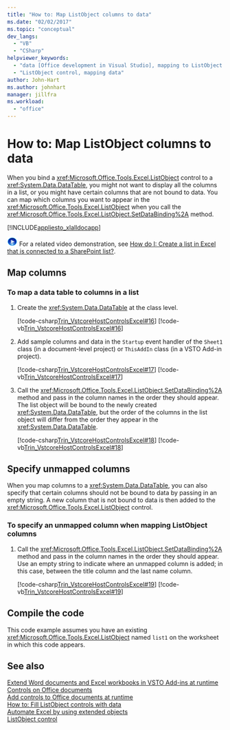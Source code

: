 ```yaml
---
title: "How to: Map ListObject columns to data"
ms.date: "02/02/2017"
ms.topic: "conceptual"
dev_langs: 
  - "VB"
  - "CSharp"
helpviewer_keywords: 
  - "data [Office development in Visual Studio], mapping to ListObject column"
  - "ListObject control, mapping data"
author: John-Hart
ms.author: johnhart
manager: jillfra
ms.workload: 
  - "office"
---
```

# How to: Map ListObject columns to data
  When you bind a <xref:Microsoft.Office.Tools.Excel.ListObject> control to a <xref:System.Data.DataTable>, you might not want to display all the columns in a list, or you might have certain columns that are not bound to data. You can map which columns you want to appear in the <xref:Microsoft.Office.Tools.Excel.ListObject> when you call the <xref:Microsoft.Office.Tools.Excel.ListObject.SetDataBinding%2A> method.  
  
 [!INCLUDE[appliesto_xlalldocapp](../vsto/includes/appliesto-xlalldocapp-md.md)]  
  
 ![link to video](../vsto/media/playvideo.gif "link to video") For a related video demonstration, see [How do I: Create a list in Excel that is connected to a SharePoint list?](http://go.microsoft.com/fwlink/?LinkID=130263).  
  
## Map columns  
  
### To map a data table to columns in a list  
  
1.  Create the <xref:System.Data.DataTable> at the class level.  
  
     [!code-csharp[Trin_VstcoreHostControlsExcel#16](../vsto/codesnippet/CSharp/Trin_VstcoreHostControlsExcelCS/Sheet3.cs#16)]
     [!code-vb[Trin_VstcoreHostControlsExcel#16](../vsto/codesnippet/VisualBasic/Trin_VstcoreHostControlsExcelVB/Sheet3.vb#16)]  
  
2.  Add sample columns and data in the `Startup` event handler of the `Sheet1` class (in a document-level project) or `ThisAddIn` class (in a VSTO Add-in project).  
  
     [!code-csharp[Trin_VstcoreHostControlsExcel#17](../vsto/codesnippet/CSharp/Trin_VstcoreHostControlsExcelCS/Sheet3.cs#17)]
     [!code-vb[Trin_VstcoreHostControlsExcel#17](../vsto/codesnippet/VisualBasic/Trin_VstcoreHostControlsExcelVB/Sheet3.vb#17)]  
  
3.  Call the <xref:Microsoft.Office.Tools.Excel.ListObject.SetDataBinding%2A> method and pass in the column names in the order they should appear. The list object will be bound to the newly created <xref:System.Data.DataTable>, but the order of the columns in the list object will differ from the order they appear in the <xref:System.Data.DataTable>.  
  
     [!code-csharp[Trin_VstcoreHostControlsExcel#18](../vsto/codesnippet/CSharp/Trin_VstcoreHostControlsExcelCS/Sheet3.cs#18)]
     [!code-vb[Trin_VstcoreHostControlsExcel#18](../vsto/codesnippet/VisualBasic/Trin_VstcoreHostControlsExcelVB/Sheet3.vb#18)]  
  
## Specify unmapped columns  
 When you map columns to a <xref:System.Data.DataTable>, you can also specify that certain columns should not be bound to data by passing in an empty string. A new column that is not bound to data is then added to the <xref:Microsoft.Office.Tools.Excel.ListObject> control.  
  
### To specify an unmapped column when mapping ListObject columns  
  
1.  Call the <xref:Microsoft.Office.Tools.Excel.ListObject.SetDataBinding%2A> method and pass in the column names in the order they should appear. Use an empty string to indicate where an unmapped column is added; in this case, between the title column and the last name column.  
  
     [!code-csharp[Trin_VstcoreHostControlsExcel#19](../vsto/codesnippet/CSharp/Trin_VstcoreHostControlsExcelCS/Sheet3.cs#19)]
     [!code-vb[Trin_VstcoreHostControlsExcel#19](../vsto/codesnippet/VisualBasic/Trin_VstcoreHostControlsExcelVB/Sheet3.vb#19)]  
  
## Compile the code  
 This code example assumes you have an existing <xref:Microsoft.Office.Tools.Excel.ListObject> named `list1` on the worksheet in which this code appears.  
  
## See also  
 [Extend Word documents and Excel workbooks in VSTO Add-ins at runtime](../vsto/extending-word-documents-and-excel-workbooks-in-vsto-add-ins-at-run-time.md)   
 [Controls on Office documents](../vsto/controls-on-office-documents.md)   
 [Add controls to Office documents at runtime](../vsto/adding-controls-to-office-documents-at-run-time.md)   
 [How to: Fill ListObject controls with data](../vsto/how-to-fill-listobject-controls-with-data.md)   
 [Automate Excel by using extended objects](../vsto/automating-excel-by-using-extended-objects.md)   
 [ListObject control](../vsto/listobject-control.md)  
